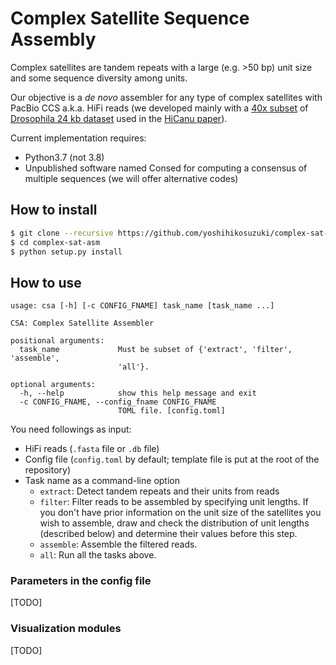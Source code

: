# Complex Satellite Sequence Assembly

Complex satellites are tandem repeats with a large (e.g. >50 bp) unit size and some sequence diversity among units.

Our objective is a _de novo_ assembler for any type of complex satellites with PacBio CCS a.k.a. HiFi reads (we developed mainly with a [40x subset](https://obj.umiacs.umd.edu/marbl_publications/hicanu/index.html) of [Drosophila 24 kb dataset](https://www.ncbi.nlm.nih.gov/sra/SRX6957826) used in the [HiCanu paper](https://www.biorxiv.org/content/10.1101/2020.03.14.992248v3)).

Current implementation requires:

- Python3.7 (not 3.8)
- Unpublished software named Consed for computing a consensus of multiple sequences (we will offer alternative codes)

## How to install

```bash
$ git clone --recursive https://github.com/yoshihikosuzuki/complex-sat-asm
$ cd complex-sat-asm
$ python setup.py install
```

## How to use

```
usage: csa [-h] [-c CONFIG_FNAME] task_name [task_name ...]

CSA: Complex Satellite Assembler

positional arguments:
  task_name             Must be subset of {'extract', 'filter', 'assemble',
                        'all'}.

optional arguments:
  -h, --help            show this help message and exit
  -c CONFIG_FNAME, --config_fname CONFIG_FNAME
                        TOML file. [config.toml]
```

You need followings as input:

- HiFi reads (`.fasta` file or `.db` file)
- Config file (`config.toml` by default; template file is put at the root of the repository)
- Task name as a command-line option
  - `extract`: Detect tandem repeats and their units from reads
  - `filter`: Filter reads to be assembled by specifying unit lengths. If you don't have prior information on the unit size of the satellites you wish to assemble, draw and check the distribution of unit lengths (described below) and determine their values before this step.
  - `assemble`: Assemble the filtered reads.
  - `all`: Run all the tasks above.

### Parameters in the config file

[TODO]

### Visualization modules

[TODO]
